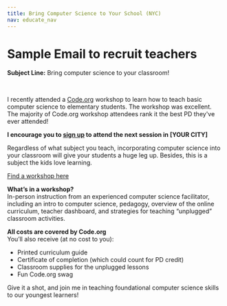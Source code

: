 ```yaml
---
title: Bring Computer Science to Your School (NYC)
nav: educate_nav
---
```


# Sample Email to recruit teachers

**Subject Line:** Bring computer science to your classroom!

<br />

I recently attended a [Code.org](https://code.org) workshop to learn how to teach basic computer science to elementary students. The workshop was excellent. The majority of Code.org workshop attendees rank it the best PD they've ever attended!

**I encourage you to [sign up](http://code.org/professional-development-workshops) to attend the next session in [YOUR CITY]**

Regardless of what subject you teach, incorporating computer science into your classroom will give your students a huge leg up. Besides, this is a subject the kids love learning.

[Find a workshop here](http://code.org/professional-development-workshops)

**What’s in a workshop?**<br />
In-person instruction from an experienced computer science facilitator, including an intro to computer science, pedagogy, overview of the online curriculum, teacher dashboard, and strategies for teaching “unplugged” classroom activities. 

**All costs are covered by Code.org**<br />
You’ll also receive (at no cost to you):

+ Printed curriculum guide
+ Certificate of completion (which could count for PD credit)
+ Classroom supplies for the unplugged lessons
+ Fun Code.org swag

Give it a shot, and join me in teaching foundational computer science skills to our youngest learners! 


